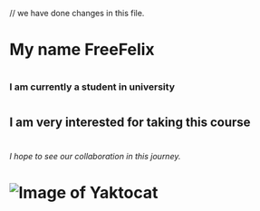 // we have done changes in this file.
# <h1> My name FreeFelix</h1>
# <h3> I am currently a student in university</h3>
# <h2> I am very interested for taking this course</h2>
# <h6> I hope to see our collaboration in this journey.</h6>
# ![Image of Yaktocat](https://octodex.github.com/images/yaktocat.png)
